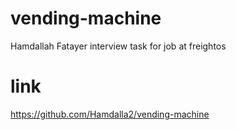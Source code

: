 # vending-machine
Hamdallah Fatayer interview task for job at freightos

# link
https://github.com/Hamdalla2/vending-machine
